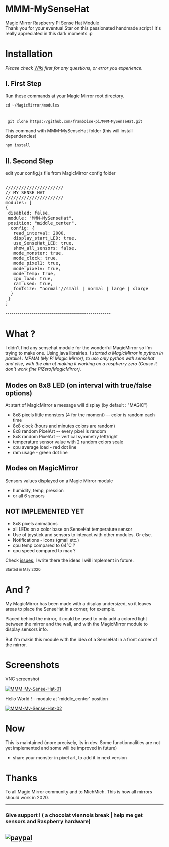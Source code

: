 # MMM-MySenseHat
Magic Mirror Raspberry Pi Sense Hat Module
<br>Thank you for your eventual Star on this passionated handmade script ! It's really appreciated in this dark moments :p

# Installation
<i>Please check <a href="https://github.com/framboise-pi/MMM-MySenseHat/wiki">Wiki</a> first for any questions, or error you experience.</i>

## I. First Step
<p>Run these commands at your Magic Mirror root directory.</p>

<div>
 <code><p>cd ~/MagicMirror/modules</p>
<p> git clone https://github.com/framboise-pi/MMM-MySenseHat.git</p></code>
</div>
<div>
 <p>This command with MMM-MySenseHat folder (this will install dependencies)</p>
<code>npm install</code>
</div>

## II. Second Step
<p>edit your config.js file from MagicMirror config folder</p>
<div class="highlight highlight-source-js"><pre>  
//////////////////////
// MY SENSE HAT
//////////////////////
modules: <span class="pl-kos">[</span>
<span class="pl-kos">{</span>
 <span class="pl-c1">disabled</span>: <span class="pl-s">false</span><span class="pl-kos">,</span>
 <span class="pl-c1">module</span>: <span class="pl-s">"MMM-MySenseHat"</span><span class="pl-kos">,</span>
 <span class="pl-c1">position</span>: <span class="pl-s">"middle_center"</span><span class="pl-kos">,</span>  
  <span class="pl-c1">config</span>: <span class="pl-kos">{</span>
   <span class="pl-c">read_interval</span>: <span class="pl-s">2000</span><span class="pl-kos">,</span>
   <span class="pl-c">display_start_LED</span>: <span class="pl-s">true</span><span class="pl-kos">,</span>
   <span class="pl-c">use_SenseHat_LED</span>: <span class="pl-s">true</span><span class="pl-kos">,</span>
   <span class="pl-c">show_all_sensors</span>: <span class="pl-s">false</span><span class="pl-kos">,</span>
   <span class="pl-c">mode_monster</span>: <span class="pl-s">true</span><span class="pl-kos">,</span> 
   <span class="pl-c">mode_clock</span>: <span class="pl-s">true</span><span class="pl-kos">,</span> 
   <span class="pl-c">mode_pixel1</span>: <span class="pl-s">true</span><span class="pl-kos">,</span> 
   <span class="pl-c">mode_pixelv</span>: <span class="pl-s">true</span><span class="pl-kos">,</span> 
   <span class="pl-c">mode_temp</span>: <span class="pl-s">true</span><span class="pl-kos">,</span> 
   <span class="pl-c">cpu_load</span>: <span class="pl-s">true</span><span class="pl-kos">,</span> 
   <span class="pl-c">ram_used</span>: <span class="pl-s">true</span><span class="pl-kos">,</span> 
   <span class="pl-c">fontsize</span>: <span class="pl-s">"normal"//small | normal | large | xlarge</span><span class="pl-kos"></span> 
  <span class="pl-kos">}</span>
 <span class="pl-kos">}</span>
<span class="pl-kos">]</span>
</pre></div>
----------------------------------------------------

# What ?
I didn't find any sensehat module for the wonderful MagicMirror so I'm trying to make one.
Using java librairies. <i>I started a MagicMirror in python in parallel : MPMM (My Pi Magic Mirror), to use only python with sensehat and else, with the aim of making it working on a raspberry zero (Cause it don't work fine PiZero/MagicMirror).</i>

## Modes on 8x8 LED (on interval with true/false options)
At start of MagicMirror a message will display (by default : "MAGIC")
* 8x8 pixels little monsters (4 for the moment) -- color is random each time
* 8x8 clock (hours and minutes colors are random)
* 8x8 random PixelArt -- every pixel is random
* 8x8 random PixelArt -- vertical symmetry left/right
* temperature sensor value with 2 random colors scale
* cpu average load - red dot line
* ram usage - green dot line


## Modes on MagicMirror
 Sensors values displayed on a Magic Mirror module
* humidity, temp, pression
* or all 6 sensors

## NOT IMPLEMENTED YET
* 8x8 pixels animations
* all LEDs on a color base on SenseHat temperature sensor
* Use of joystick and sensors to interact with other modules. Or else.
* Notifications - icons (gmail etc.)
* cpu temp compared to 64°C ?
* cpu speed compared to max ?

<div>Check <a href="https://github.com/framboise-pi/MMM-MySenseHat/issues">issues</a>, I write there the ideas I will implement in future.</div>

<p><sup>Started in May 2020.</sup></p>

# And ?
<p>My MagicMirror has been made with a display undersized, so it leaves areas to place the SenseHat in a corner, for exemple.</p>
<p>Placed behind the mirror, it could be used to only add a colored light between the mirror and the wall, and with the MagicMirror module to display sensors info.</p>
But I'm makin this module with the idea of a SenseHat in a front corner of the mirror.

# Screenshots
<p>VNC screenshot</p>
<a href="https://ibb.co/JcQVydY"><img src="https://i.ibb.co/x2HWfsn/MMM-My-Sense-Hat-01.png" alt="MMM-My-Sense-Hat-01" border="0"></a>

<p>Hello World ! - module at 'middle_center' position</p>
<a href="https://ibb.co/8YZgypY"><img src="https://i.ibb.co/Dr2fByr/MMM-My-Sense-Hat-02.png" alt="MMM-My-Sense-Hat-02" border="0"></a>

# Now
This is maintained (more precisely, its in dev. Some functionnalities are not yet implemented and some will be improved in future)
* share your monster in pixel art, to add it in next version

# Thanks
To all Magic Mirror community and to MichMich.
This is how all mirrors should work in 2020.

-------------------------------------
### Give support ! ( a chocolat viennois break | help me get sensors and Raspberry hardware)
[![paypal](https://www.paypalobjects.com/en_US/i/btn/btn_donateCC_LG.gif)](https://www.paypal.com/cgi-bin/webscr?cmd=_s-xclick&hosted_button_id=E79JA29LBLTAE&source=url)
------------------------------------------------
